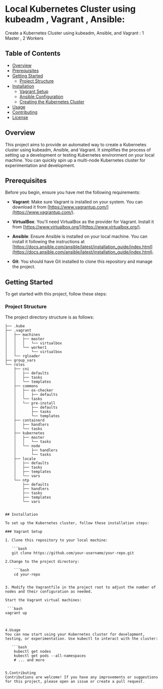 # Local Kubernetes Cluster using kubeadm , Vagrant , Ansible:

Create a Kubernetes Cluster using kubeadm, Ansible, and Vagrant : 1 Master , 2 Workers

## Table of Contents

- [Overview](#overview)
- [Prerequisites](#prerequisites)
- [Getting Started](#getting-started)
  - [Project Structure](#project-structure)
- [Installation](#installation)
  - [Vagrant Setup](#vagrant-setup)
  - [Ansible Configuration](#ansible-configuration)
  - [Creating the Kubernetes Cluster](#creating-the-kubernetes-cluster)
- [Usage](#usage)
- [Contributing](#contributing)
- [License](#license)

## Overview

This project aims to provide an automated way to create a Kubernetes cluster using kubeadm, Ansible, and Vagrant. It simplifies the process of setting up a development or testing Kubernetes environment on your local machine. You can quickly spin up a multi-node Kubernetes cluster for experimentation and development.

## Prerequisites

Before you begin, ensure you have met the following requirements:

- **Vagrant**: Make sure Vagrant is installed on your system. You can download it from [https://www.vagrantup.com/](https://www.vagrantup.com/).

- **VirtualBox**: You'll need VirtualBox as the provider for Vagrant. Install it from [https://www.virtualbox.org/](https://www.virtualbox.org/).

- **Ansible**: Ensure Ansible is installed on your local machine. You can install it following the instructions at [https://docs.ansible.com/ansible/latest/installation_guide/index.html](https://docs.ansible.com/ansible/latest/installation_guide/index.html).

- **Git**: You should have Git installed to clone this repository and manage the project.

## Getting Started

To get started with this project, follow these steps:

### Project Structure

The project directory structure is as follows:

```plaintext
├── .kube
├── .vagrant
│   ├── machines
│   │   ├── master
│   │   │   └── virtualbox
│   │   └── worker1
│   │       └── virtualbox
│   └── rgloader
├── group_vars
└── roles
    ├── cni
    │   ├── defaults
    │   ├── tasks
    │   └── templates
    ├── commons
    │   ├── os-checker
    │   │   ├── defaults
    │   └── tasks
    │   └── pre-install
    │       ├── defaults
    │       ├── tasks
    │       └── templates
    ├── containerd
    │   ├── handlers
    │   └── tasks
    ├── kubernetes
    │   ├── master
    │   │   └── tasks
    │   └── node
    │       ├── handlers
    │       └── tasks
    ├── locale
    │   ├── defaults
    │   ├── tasks
    │   ├── templates
    │   └── vars
    └── ntp
        ├── defaults
        ├── handlers
        ├── tasks
        ├── templates
        └── vars


## Installation

To set up the Kubernetes cluster, follow these installation steps:

### Vagrant Setup

1. Clone this repository to your local machine:

   ```bash
   git clone https://github.com/your-username/your-repo.git

2.Change to the project directory:

    ```bash
    cd your-repo


3. Modify the Vagrantfile in the project root to adjust the number of nodes and their configuration as needed.

Start the Vagrant virtual machines:

 ```bash
vagrant up



4.Usage
You can now start using your Kubernetes cluster for development, testing, or experimentation. Use kubectl to interact with the cluster:

   ```bash
    kubectl get nodes
    kubectl get pods --all-namespaces
    # ... and more


5.Contributing
Contributions are welcome! If you have any improvements or suggestions for this project, please open an issue or create a pull request.
